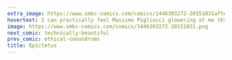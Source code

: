 ```yaml
---
extra_image: https://www.smbc-comics.com/comics/1446303272-20151031after.png
hovertext: I can practically feel Massimo Pigliucci glowering at me through his monitor right now.
image: https://www.smbc-comics.com/comics/1446303272-20151031.png
next_comic: technically-beautiful
prev_comic: ethical-conundrums
title: Epictetus
---
```


